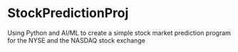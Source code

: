 # StockPredictionProj
Using Python and AI/ML to create a simple stock market prediction program for the NYSE and the NASDAQ stock exchange
